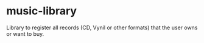 # music-library
Library to register all records (CD, Vynil or other formats) that the user owns or want to buy.
